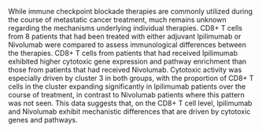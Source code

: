 While immune checkpoint blockade therapies are commonly utilized during the course of metastatic cancer treatment, much remains unknown regarding the mechanisms underlying individual therapies. CD8+ T cells from 8 patients that had been treated with either adjuvant Ipilimumab or Nivolumab were compared to assess immunological differences between the therapies. CD8+ T cells from patients that had received Ipilimumab exhibited higher cytotoxic gene expression and pathway enrichment than those from patients that had received Nivolumab. Cytotoxic activity was especially driven by cluster 3 in both groups, with the proportion of CD8+ T cells in the cluster expanding significantly in Ipilimumab patients over the course of treatment, in contrast to Nivolumab patients where this pattern was not seen. This data suggests that, on the CD8+ T cell level, Ipilimumab and Nivolumab exhibit mechanistic differences that are driven by cytotoxic genes and pathways.